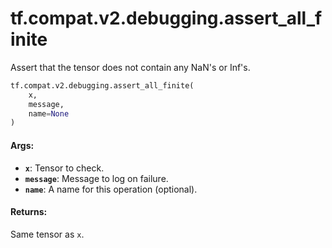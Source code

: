 <div itemscope itemtype="http://developers.google.com/ReferenceObject">
<meta itemprop="name" content="tf.compat.v2.debugging.assert_all_finite" />
<meta itemprop="path" content="Stable" />
</div>

# tf.compat.v2.debugging.assert_all_finite

Assert that the tensor does not contain any NaN's or Inf's.

``` python
tf.compat.v2.debugging.assert_all_finite(
    x,
    message,
    name=None
)
```

<!-- Placeholder for "Used in" -->


#### Args:


* <b>`x`</b>: Tensor to check.
* <b>`message`</b>: Message to log on failure.
* <b>`name`</b>: A name for this operation (optional).


#### Returns:

Same tensor as `x`.
